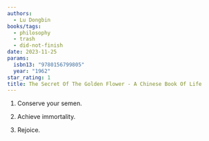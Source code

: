 ```yaml
---
authors:
  - Lu Dongbin
books/tags:
  - philosophy
  - trash
  - did-not-finish
date: 2023-11-25
params:
  isbn13: "9780156799805"
  year: "1962"
star_rating: 1
title: The Secret Of The Golden Flower - A Chinese Book Of Life
---
```


1. Conserve your semen.

2. Achieve immortality.

3. Rejoice.

<!--more-->
